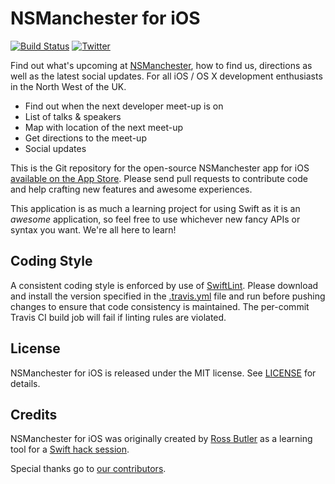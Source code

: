# NSManchester for iOS

[![Build Status](https://travis-ci.org/NSManchester/nsmanchester-app-ios.svg?branch=master)](https://travis-ci.org/NSManchester/nsmanchester-app-ios)
[![Twitter](https://img.shields.io/badge/twitter-%40NSManchester-blue.svg)](http://twitter.com/NSManchester)

Find out what's upcoming at [NSManchester](http://www.meetup.com/NSManchester/), how to find us, directions as well as the latest social updates. For all iOS / OS X development enthusiasts in the North West of the UK.

* Find out when the next developer meet-up is on
* List of talks & speakers
* Map with location of the next meet-up
* Get directions to the meet-up
* Social updates

This is the Git repository for the open-source NSManchester app for iOS [available on the App Store](https://itunes.apple.com/gb/app/nsmanchester/id1081057321?mt=8). Please send pull requests to contribute code and help crafting new features and awesome experiences.

This application is as much a learning project for using Swift as it is an _awesome_ application, so feel free to use whichever new fancy APIs or syntax you want. We're all here to learn!

## Coding Style

A consistent coding style is enforced by use of [SwiftLint](https://github.com/realm/SwiftLint). Please download and install the version specified in the [.travis.yml](.travis.yml) file and run before pushing changes to ensure that code consistency is maintained. The per-commit Travis CI build job will fail if linting rules are violated.

## License

NSManchester for iOS is released under the MIT license. See [LICENSE](LICENSE.md) for details.

## Credits

NSManchester for iOS was originally created by [Ross Butler](https://github.com/rwbutler/) as a learning tool for a [Swift hack session](https://medium.com/@rwbutler/nsmanchester-swift-hack-session-15b145f11d4).

Special thanks go to [our contributors](https://github.com/NSManchester/nsmanchester-app-ios/contributors).